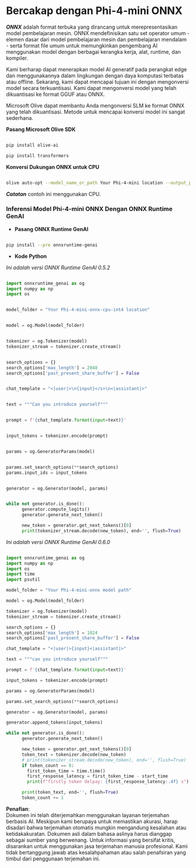 # **Bercakap dengan Phi-4-mini ONNX**

***ONNX*** adalah format terbuka yang dirancang untuk merepresentasikan model pembelajaran mesin. ONNX mendefinisikan satu set operator umum - elemen dasar dari model pembelajaran mesin dan pembelajaran mendalam - serta format file umum untuk memungkinkan pengembang AI menggunakan model dengan berbagai kerangka kerja, alat, runtime, dan kompiler.

Kami berharap dapat menerapkan model AI generatif pada perangkat edge dan menggunakannya dalam lingkungan dengan daya komputasi terbatas atau offline. Sekarang, kami dapat mencapai tujuan ini dengan mengonversi model secara terkuantisasi. Kami dapat mengonversi model yang telah dikuantisasi ke format GGUF atau ONNX.

Microsoft Olive dapat membantu Anda mengonversi SLM ke format ONNX yang telah dikuantisasi. Metode untuk mencapai konversi model ini sangat sederhana.

**Pasang Microsoft Olive SDK**

```bash

pip install olive-ai

pip install transformers

```

**Konversi Dukungan ONNX untuk CPU**

```bash

olive auto-opt --model_name_or_path Your Phi-4-mini location --output_path Your onnx ouput location --device cpu --provider CPUExecutionProvider --precision int4 --use_model_builder --log_level 1

```

***Catatan*** contoh ini menggunakan CPU.

### **Inferensi Model Phi-4-mini ONNX Dengan ONNX Runtime GenAI**

- **Pasang ONNX Runtime GenAI**

```bash

pip install --pre onnxruntime-genai

```

- **Kode Python**

*Ini adalah versi ONNX Runtime GenAI 0.5.2*

```python

import onnxruntime_genai as og
import numpy as np
import os


model_folder = "Your Phi-4-mini-onnx-cpu-int4 location"


model = og.Model(model_folder)


tokenizer = og.Tokenizer(model)
tokenizer_stream = tokenizer.create_stream()


search_options = {}
search_options['max_length'] = 2048
search_options['past_present_share_buffer'] = False


chat_template = "<|user|>\n{input}</s>\n<|assistant|>"


text = """Can you introduce yourself"""


prompt = f'{chat_template.format(input=text)}'


input_tokens = tokenizer.encode(prompt)


params = og.GeneratorParams(model)


params.set_search_options(**search_options)
params.input_ids = input_tokens


generator = og.Generator(model, params)


while not generator.is_done():
      generator.compute_logits()
      generator.generate_next_token()

      new_token = generator.get_next_tokens()[0]
      print(tokenizer_stream.decode(new_token), end='', flush=True)

```

*Ini adalah versi ONNX Runtime GenAI 0.6.0*

```python

import onnxruntime_genai as og
import numpy as np
import os
import time
import psutil

model_folder = "Your Phi-4-mini-onnx model path"

model = og.Model(model_folder)

tokenizer = og.Tokenizer(model)
tokenizer_stream = tokenizer.create_stream()

search_options = {}
search_options['max_length'] = 1024
search_options['past_present_share_buffer'] = False

chat_template = "<|user|>{input}<|assistant|>"

text = """can you introduce yourself"""

prompt = f'{chat_template.format(input=text)}'

input_tokens = tokenizer.encode(prompt)

params = og.GeneratorParams(model)

params.set_search_options(**search_options)

generator = og.Generator(model, params)

generator.append_tokens(input_tokens)

while not generator.is_done():
      generator.generate_next_token()

      new_token = generator.get_next_tokens()[0]
      token_text = tokenizer.decode(new_token)
      # print(tokenizer_stream.decode(new_token), end='', flush=True)
      if token_count == 0:
        first_token_time = time.time()
        first_response_latency = first_token_time - start_time
        print(f"firstly token delpay: {first_response_latency:.4f} s")

      print(token_text, end='', flush=True)
      token_count += 1

```

**Penafian**:  
Dokumen ini telah diterjemahkan menggunakan layanan terjemahan berbasis AI. Meskipun kami berupaya untuk memastikan akurasi, harap disadari bahwa terjemahan otomatis mungkin mengandung kesalahan atau ketidakakuratan. Dokumen asli dalam bahasa aslinya harus dianggap sebagai sumber yang berwenang. Untuk informasi yang bersifat kritis, disarankan untuk menggunakan jasa terjemahan manusia profesional. Kami tidak bertanggung jawab atas kesalahpahaman atau salah penafsiran yang timbul dari penggunaan terjemahan ini.